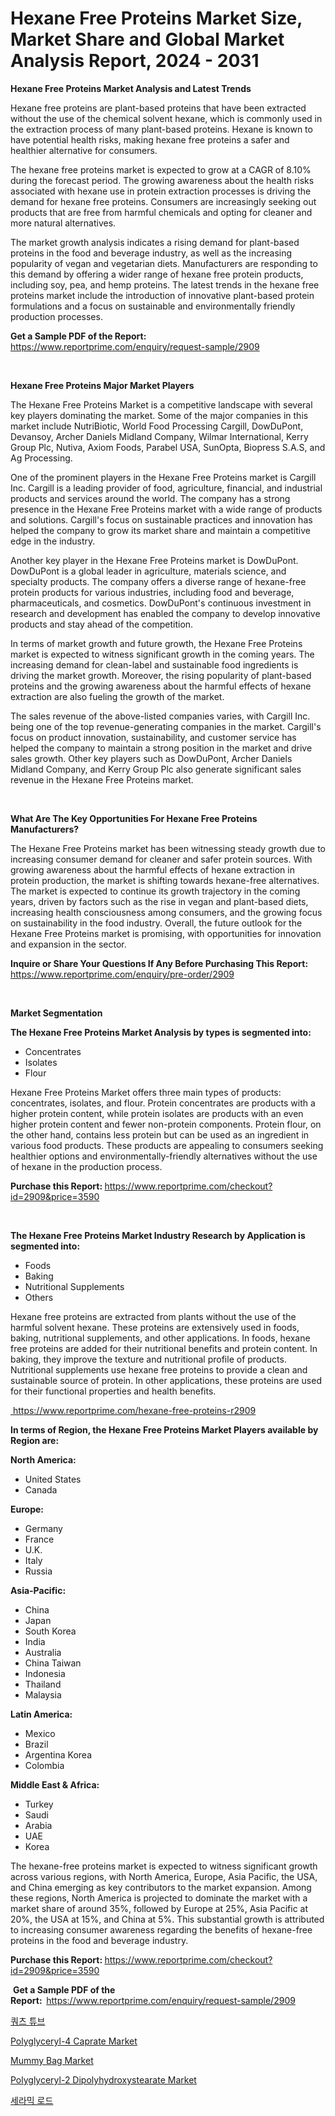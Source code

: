 <p><h1>Hexane Free Proteins Market Size, Market Share and Global Market Analysis Report, 2024 - 2031</h1></p><p><strong>Hexane Free Proteins Market Analysis and Latest Trends</strong></p>
<p><p>Hexane free proteins are plant-based proteins that have been extracted without the use of the chemical solvent hexane, which is commonly used in the extraction process of many plant-based proteins. Hexane is known to have potential health risks, making hexane free proteins a safer and healthier alternative for consumers.</p><p>The hexane free proteins market is expected to grow at a CAGR of 8.10% during the forecast period. The growing awareness about the health risks associated with hexane use in protein extraction processes is driving the demand for hexane free proteins. Consumers are increasingly seeking out products that are free from harmful chemicals and opting for cleaner and more natural alternatives.</p><p>The market growth analysis indicates a rising demand for plant-based proteins in the food and beverage industry, as well as the increasing popularity of vegan and vegetarian diets. Manufacturers are responding to this demand by offering a wider range of hexane free protein products, including soy, pea, and hemp proteins. The latest trends in the hexane free proteins market include the introduction of innovative plant-based protein formulations and a focus on sustainable and environmentally friendly production processes.</p></p>
<p><strong>Get a Sample PDF of the Report:&nbsp;</strong> <a href="https://www.reportprime.com/enquiry/request-sample/2909">https://www.reportprime.com/enquiry/request-sample/2909</a></p>
<p>&nbsp;</p>
<p><strong>Hexane Free Proteins Major Market Players</strong></p>
<p><p>The Hexane Free Proteins Market is a competitive landscape with several key players dominating the market. Some of the major companies in this market include NutriBiotic, World Food Processing Cargill, DowDuPont, Devansoy, Archer Daniels Midland Company, Wilmar International, Kerry Group Plc, Nutiva, Axiom Foods, Parabel USA, SunOpta, Biopress S.A.S, and Ag Processing.</p><p>One of the prominent players in the Hexane Free Proteins market is Cargill Inc. Cargill is a leading provider of food, agriculture, financial, and industrial products and services around the world. The company has a strong presence in the Hexane Free Proteins market with a wide range of products and solutions. Cargill's focus on sustainable practices and innovation has helped the company to grow its market share and maintain a competitive edge in the industry.</p><p>Another key player in the Hexane Free Proteins market is DowDuPont. DowDuPont is a global leader in agriculture, materials science, and specialty products. The company offers a diverse range of hexane-free protein products for various industries, including food and beverage, pharmaceuticals, and cosmetics. DowDuPont's continuous investment in research and development has enabled the company to develop innovative products and stay ahead of the competition.</p><p>In terms of market growth and future growth, the Hexane Free Proteins market is expected to witness significant growth in the coming years. The increasing demand for clean-label and sustainable food ingredients is driving the market growth. Moreover, the rising popularity of plant-based proteins and the growing awareness about the harmful effects of hexane extraction are also fueling the growth of the market.</p><p>The sales revenue of the above-listed companies varies, with Cargill Inc. being one of the top revenue-generating companies in the market. Cargill's focus on product innovation, sustainability, and customer service has helped the company to maintain a strong position in the market and drive sales growth. Other key players such as DowDuPont, Archer Daniels Midland Company, and Kerry Group Plc also generate significant sales revenue in the Hexane Free Proteins market.</p></p>
<p>&nbsp;</p>
<p><strong>What Are The Key Opportunities For Hexane Free Proteins Manufacturers?</strong></p>
<p><p>The Hexane Free Proteins market has been witnessing steady growth due to increasing consumer demand for cleaner and safer protein sources. With growing awareness about the harmful effects of hexane extraction in protein production, the market is shifting towards hexane-free alternatives. The market is expected to continue its growth trajectory in the coming years, driven by factors such as the rise in vegan and plant-based diets, increasing health consciousness among consumers, and the growing focus on sustainability in the food industry. Overall, the future outlook for the Hexane Free Proteins market is promising, with opportunities for innovation and expansion in the sector.</p></p>
<p><strong>Inquire or Share Your Questions If Any Before Purchasing This Report:</strong> <a href="https://www.reportprime.com/enquiry/pre-order/2909">https://www.reportprime.com/enquiry/pre-order/2909</a></p>
<p>&nbsp;</p>
<p><strong>Market Segmentation</strong></p>
<p><strong>The Hexane Free Proteins Market Analysis by types is segmented into:</strong></p>
<p><ul><li>Concentrates</li><li>Isolates</li><li>Flour</li></ul></p>
<p><p>Hexane Free Proteins Market offers three main types of products: concentrates, isolates, and flour. Protein concentrates are products with a higher protein content, while protein isolates are products with an even higher protein content and fewer non-protein components. Protein flour, on the other hand, contains less protein but can be used as an ingredient in various food products. These products are appealing to consumers seeking healthier options and environmentally-friendly alternatives without the use of hexane in the production process.</p></p>
<p><strong>Purchase this Report:&nbsp;</strong><a href="https://www.reportprime.com/checkout?id=2909&price=3590">https://www.reportprime.com/checkout?id=2909&price=3590</a></p>
<p>&nbsp;</p>
<p><strong>The Hexane Free Proteins Market Industry Research by Application is segmented into:</strong></p>
<p><ul><li>Foods</li><li>Baking</li><li>Nutritional Supplements</li><li>Others</li></ul></p>
<p><p>Hexane free proteins are extracted from plants without the use of the harmful solvent hexane. These proteins are extensively used in foods, baking, nutritional supplements, and other applications. In foods, hexane free proteins are added for their nutritional benefits and protein content. In baking, they improve the texture and nutritional profile of products. Nutritional supplements use hexane free proteins to provide a clean and sustainable source of protein. In other applications, these proteins are used for their functional properties and health benefits.</p></p>
<p><a href="https://www.reportprime.com/hexane-free-proteins-r2909">&nbsp;https://www.reportprime.com/hexane-free-proteins-r2909</a></p>
<p><strong>In terms of Region, the Hexane Free Proteins Market Players available by Region are:</strong></p>
<p>
    <p> <strong> North America: </strong>
        <ul>
            <li>United States</li>
            <li>Canada</li>
        </ul>
        </p> 
    <p> <strong> Europe: </strong>
        <ul>
            <li>Germany</li>
            <li>France</li>
            <li>U.K.</li>
            <li>Italy</li>
            <li>Russia</li>
        </ul>
        </p> 
    <p> <strong> Asia-Pacific: </strong>
        <ul>
            <li>China</li>
            <li>Japan</li>
            <li>South Korea</li>
            <li>India</li>
            <li>Australia</li>
            <li>China Taiwan</li>
            <li>Indonesia</li>
            <li>Thailand</li>
            <li>Malaysia</li>
        </ul>
        </p> 
    <p> <strong> Latin America: </strong>
        <ul>
            <li>Mexico</li>
            <li>Brazil</li>
            <li>Argentina Korea</li>
            <li>Colombia</li>
        </ul>
        </p> 
    <p> <strong> Middle East & Africa: </strong>
        <ul>
            <li>Turkey</li>
            <li>Saudi</li>
            <li>Arabia</li>
            <li>UAE</li>
            <li>Korea</li>
        </ul>
    </p>
    </p>
<p><p>The hexane-free proteins market is expected to witness significant growth across various regions, with North America, Europe, Asia Pacific, the USA, and China emerging as key contributors to the market expansion. Among these regions, North America is projected to dominate the market with a market share of around 35%, followed by Europe at 25%, Asia Pacific at 20%, the USA at 15%, and China at 5%. This substantial growth is attributed to increasing consumer awareness regarding the benefits of hexane-free proteins in the food and beverage industry.</p></p>
<p><strong>Purchase this Report: </strong><a href="https://www.reportprime.com/checkout?id=2909&price=3590">https://www.reportprime.com/checkout?id=2909&price=3590</a></p>
<p>&nbsp;<strong>Get a Sample PDF of the Report:&nbsp;&nbsp;</strong><a href="https://www.reportprime.com/enquiry/request-sample/2909">https://www.reportprime.com/enquiry/request-sample/2909</a></p>
<p><strong></strong></p>
<p><p><a href="https://medium.com/@crumbles67678/%EA%B8%80%EB%A1%9C%EB%B2%8C-%EC%84%9D%EC%98%81%EA%B4%80-%EC%8B%9C%EC%9E%A5-%EB%8F%99%ED%96%A5-%EC%84%B1%EC%9E%A5-%EA%B8%B0%ED%9A%8C-%EB%B0%8F-%EB%8F%84%EC%A0%84-%EC%98%88%EC%B8%A1-2024%EB%85%84%EB%B6%80%ED%84%B0-2031%EB%85%84-071766d31171">쿼츠 튜브</a></p><p><a href="https://github.com/pennyaldbrittonh658/Market-Research-Report-List-1/blob/main/polyglyceryl-4-caprate-market.md">Polyglyceryl-4 Caprate Market</a></p><p><a href="https://www.linkedin.com/pulse/mummy-bag-market-size-growing-cagr-153-report-covers-analysis-umefe">Mummy Bag Market</a></p><p><a href="https://github.com/gcimaudf65/Market-Research-Report-List-1/blob/main/polyglyceryl-2-dipolyhydroxystearate-market.md">Polyglyceryl-2 Dipolyhydroxystearate Market</a></p><p><a href="https://medium.com/@crumbles67678/%EC%84%B8%EB%9D%BC%EB%AF%B9-%EB%A7%89%EB%8C%80-%EC%8B%9C%EC%9E%A5-2024%EB%85%84%EB%B6%80%ED%84%B0-2031%EB%85%84%EA%B9%8C%EC%A7%80%EC%9D%98-%EA%B8%80%EB%A1%9C%EB%B2%8C-%EC%8B%9C%EC%9E%A5-%EB%8F%99%ED%96%A5%EA%B3%BC-%ED%8C%90%EB%A7%A4-%EB%8F%99%ED%96%A5-13293f1ffe12">세라믹 로드</a></p></p>